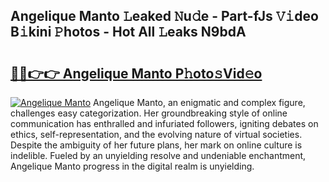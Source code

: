 ## Angelique Manto 𝙻eaked 𝙽u𝚍e - Part-fJs 𝚅𝚒deo B𝚒kini 𝙿hotos - Hot All 𝙻eaks N9bdA

# <h2><a href="http://ld3z5a.urlbe.top/?page=Angelique+Manto">🔗🔗👉👉 Angelique Manto P𝚑oto𝚜Vid𝚎o</a></h2>

[![Angelique Manto](https://i.imgur.com/eBuTRDB.gif)](http://ld3z5a.urlbe.top/?page=Angelique+Manto)
Angelique Manto, an enigmatic and complex figure, challenges easy categorization. Her groundbreaking style of online communication has enthralled and infuriated followers, igniting debates on ethics, self-representation, and the evolving nature of virtual societies. Despite the ambiguity of her future plans, her mark on online culture is indelible. Fueled by an unyielding resolve and undeniable enchantment, Angelique Manto progress in the digital realm is unyielding.
